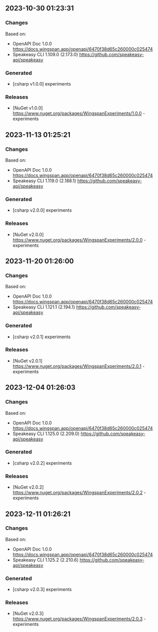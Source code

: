 

## 2023-10-30 01:23:31
### Changes
Based on:
- OpenAPI Doc 1.0.0 https://docs.wingspan.app/openapi/6470f38d65c260000c025474
- Speakeasy CLI 1.109.0 (2.173.0) https://github.com/speakeasy-api/speakeasy
### Generated
- [csharp v1.0.0] experiments
### Releases
- [NuGet v1.0.0] https://www.nuget.org/packages/WingspanExperiments/1.0.0 - experiments


## 2023-11-13 01:25:21
### Changes
Based on:
- OpenAPI Doc 1.0.0 https://docs.wingspan.app/openapi/6470f38d65c260000c025474
- Speakeasy CLI 1.119.0 (2.188.1) https://github.com/speakeasy-api/speakeasy
### Generated
- [csharp v2.0.0] experiments
### Releases
- [NuGet v2.0.0] https://www.nuget.org/packages/WingspanExperiments/2.0.0 - experiments

## 2023-11-20 01:26:00
### Changes
Based on:
- OpenAPI Doc 1.0.0 https://docs.wingspan.app/openapi/6470f38d65c260000c025474
- Speakeasy CLI 1.121.1 (2.194.1) https://github.com/speakeasy-api/speakeasy
### Generated
- [csharp v2.0.1] experiments
### Releases
- [NuGet v2.0.1] https://www.nuget.org/packages/WingspanExperiments/2.0.1 - experiments

## 2023-12-04 01:26:03
### Changes
Based on:
- OpenAPI Doc 1.0.0 https://docs.wingspan.app/openapi/6470f38d65c260000c025474
- Speakeasy CLI 1.125.0 (2.209.0) https://github.com/speakeasy-api/speakeasy
### Generated
- [csharp v2.0.2] experiments
### Releases
- [NuGet v2.0.2] https://www.nuget.org/packages/WingspanExperiments/2.0.2 - experiments

## 2023-12-11 01:26:21
### Changes
Based on:
- OpenAPI Doc 1.0.0 https://docs.wingspan.app/openapi/6470f38d65c260000c025474
- Speakeasy CLI 1.125.2 (2.210.6) https://github.com/speakeasy-api/speakeasy
### Generated
- [csharp v2.0.3] experiments
### Releases
- [NuGet v2.0.3] https://www.nuget.org/packages/WingspanExperiments/2.0.3 - experiments